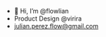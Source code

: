 - 👋 Hi, I’m @flowlian
- Product Design @virira
- julian.perez.flow@gmail.com

<!---
flowlian/flowlian is a ✨ special ✨ repository because its `README.md` (this file) appears on your GitHub profile.
You can click the Preview link to take a look at your changes.
--->
